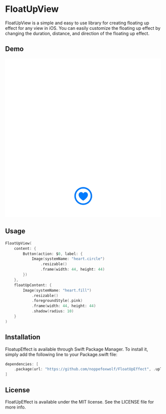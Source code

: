 # FloatUpView

FloatUpView is a simple and easy to use library for creating floating up effect for any view in iOS. You can easily customize the floating up effect by changing the duration, distance, and direction of the floating up effect.

## Demo

![](https://github.com/noppefoxwolf/FloatUpEffect/blob/main/.github/example.gif)

## Usage

```swift
FloatUpView(
    content: {
        Button(action: $0, label: {
            Image(systemName: "heart.circle")
                .resizable()
                .frame(width: 44, height: 44)
        })
    },
    floatUpContent: {
        Image(systemName: "heart.fill")
            .resizable()
            .foregroundStyle(.pink)
            .frame(width: 44, height: 44)
            .shadow(radius: 10)
    }
)
```

## Installation

FloatupEffect is available through Swift Package Manager. To install it, simply add the following line to your Package.swift file:

```swift
dependencies: [
    .package(url: "https://github.com/noppefoxwolf/FloatUpEffect", .upToNextMajor(from: "0.0.1"))
]
```

## License

FloatUpEffect is available under the MIT license. See the LICENSE file for more info.
